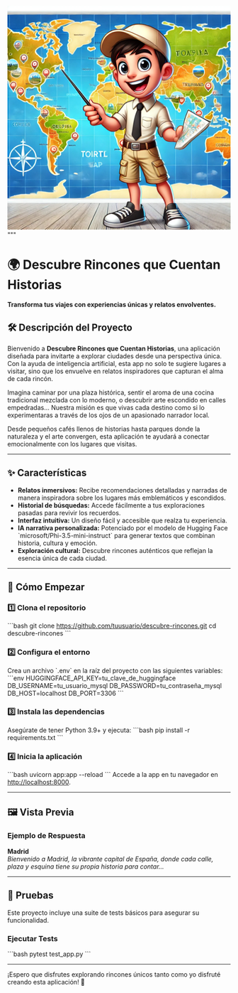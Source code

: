 ![imagen_guia](images/readme_image.png)
"""
# 🌍 **Descubre Rincones que Cuentan Historias**  
**Transforma tus viajes con experiencias únicas y relatos envolventes.**

## 🛠️ **Descripción del Proyecto**  
Bienvenido a **Descubre Rincones que Cuentan Historias**, una aplicación diseñada para invitarte a explorar ciudades desde una perspectiva única. Con la ayuda de inteligencia artificial, esta app no solo te sugiere lugares a visitar, sino que los envuelve en relatos inspiradores que capturan el alma de cada rincón. 

Imagina caminar por una plaza histórica, sentir el aroma de una cocina tradicional mezclada con lo moderno, o descubrir arte escondido en calles empedradas... Nuestra misión es que vivas cada destino como si lo experimentaras a través de los ojos de un apasionado narrador local.

Desde pequeños cafés llenos de historias hasta parques donde la naturaleza y el arte convergen, esta aplicación te ayudará a conectar emocionalmente con los lugares que visitas.

---

## ✨ **Características**
- **Relatos inmersivos:** Recibe recomendaciones detalladas y narradas de manera inspiradora sobre los lugares más emblemáticos y escondidos.
- **Historial de búsquedas:** Accede fácilmente a tus exploraciones pasadas para revivir los recuerdos.
- **Interfaz intuitiva:** Un diseño fácil y accesible que realza tu experiencia.
- **IA narrativa personalizada:** Potenciado por el modelo de Hugging Face \`microsoft/Phi-3.5-mini-instruct\` para generar textos que combinan historia, cultura y emoción.
- **Exploración cultural:** Descubre rincones auténticos que reflejan la esencia única de cada ciudad.

---

## 🚀 **Cómo Empezar**

### 1️⃣ **Clona el repositorio**
\`\`\`bash
git clone https://github.com/tuusuario/descubre-rincones.git
cd descubre-rincones
\`\`\`

### 2️⃣ **Configura el entorno**
Crea un archivo \`.env\` en la raíz del proyecto con las siguientes variables:
\`\`\`env
HUGGINGFACE_API_KEY=tu_clave_de_huggingface
DB_USERNAME=tu_usuario_mysql
DB_PASSWORD=tu_contraseña_mysql
DB_HOST=localhost
DB_PORT=3306
\`\`\`

### 3️⃣ **Instala las dependencias**
Asegúrate de tener Python 3.9+ y ejecuta:
\`\`\`bash
pip install -r requirements.txt
\`\`\`

### 4️⃣ **Inicia la aplicación**
\`\`\`bash
uvicorn app:app --reload
\`\`\`
Accede a la app en tu navegador en [http://localhost:8000](http://localhost:8000).

---

## 🖼️ **Vista Previa**

### **Ejemplo de Respuesta**
**Madrid**  
_Bienvenido a Madrid, la vibrante capital de España, donde cada calle, plaza y esquina tiene su propia historia para contar..._

---

## 🧪 **Pruebas**
Este proyecto incluye una suite de tests básicos para asegurar su funcionalidad.  

### **Ejecutar Tests**
\`\`\`bash
pytest test_app.py
\`\`\`

--- 

¡Espero que disfrutes explorando rincones únicos tanto como yo disfruté creando esta aplicación! 🌟

